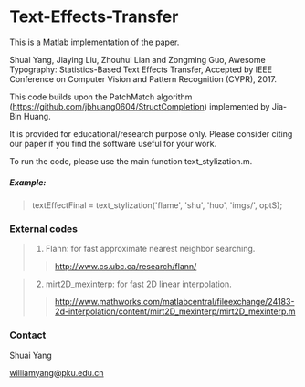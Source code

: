 # Text-Effects-Transfer

This is a Matlab implementation of the paper.

Shuai Yang, Jiaying Liu, Zhouhui Lian and Zongming Guo, 
Awesome Typography: Statistics-Based Text Effects Transfer, 
Accepted by IEEE Conference on Computer Vision and Pattern Recognition (CVPR), 2017.

This code builds upon the PatchMatch algorithm (https://github.com/jbhuang0604/StructCompletion) implemented by Jia-Bin Huang.

It is provided for educational/research purpose only. Please consider citing our paper if you find the software useful for your work.

To run the code, please use the main function text_stylization.m.<br> 
##### Example: 
> textEffectFinal = text_stylization('flame', 'shu', 'huo', 'imgs/', optS); 

   
### External codes

> 1. Flann: for fast approximate nearest neighbor searching.
>>    http://www.cs.ubc.ca/research/flann/

> 2. mirt2D_mexinterp: for fast 2D linear interpolation.
>>   http://www.mathworks.com/matlabcentral/fileexchange/24183-2d-interpolation/content/mirt2D_mexinterp/mirt2D_mexinterp.m


### Contact

Shuai Yang

williamyang@pku.edu.cn
